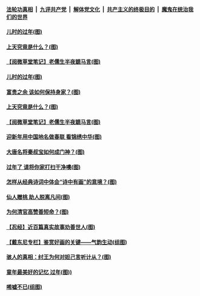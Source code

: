 

####  [法轮功真相](../../../../basic/blob/master/README.md?t=02111131) &nbsp;|&nbsp; [九评共产党](../../../../9ping.md/blob/master/README.md?t=02111131) &nbsp;|&nbsp; [解体党文化](../../../../jtdwh.md/blob/master/README.md?t=02111131)  &nbsp;|&nbsp; [共产主义的终极目的](../../../../gczydzjmd.md/blob/master/README.md?t=02111131) &nbsp;|&nbsp; [魔鬼在统治我们的世界](../../../../mgztzwmdsj.md/blob/master/README.md?t=02111131) 

#### [儿时的过年(图)](../pages/p7/961817.md?t=02111131) 



#### [上天究竟是什么？(图)](../pages/p7/961681.md?t=02111131) 


#### [【阅微草堂笔记】老儒生半夜聼马言(图)](../pages/p7/956876.md?t=02111131) 

#### [儿时的过年(图)](../pages/p7/961817.md?t=02111131) 

#### [富贵之余 该如何保持身家？(图)](../pages/p7/961640.md?t=02111131) 



#### [上天究竟是什么？(图)](../pages/p7/961681.md?t=02111131) 


#### [【阅微草堂笔记】老儒生半夜聼马言(图)](../pages/p7/956876.md?t=02111131) 

#### [迎新年用中国地名做春联 看锦绣中华(图)](../pages/p7/961913.md?t=02111131) 

#### [大唐名将秦叔宝如何成门神？(图)](../pages/p7/961676.md?t=02111131) 

#### [过年了 请将你家打扫干净噢(图)](../pages/p7/961725.md?t=02111131) 


#### [怎样从经典诗词中体会“诗中有画”的意境？(图)](../pages/p7/961673.md?t=02111131) 

#### [仙人赠桃 助人脱离凡间(图)](../pages/p7/961400.md?t=02111131) 


#### [为何清官高赞善短命？(图)](../pages/p7/960148.md?t=02111131) 

#### [【忍经】近百篇真实故事劝善世人(图)](../pages/p7/961193.md?t=02111131) 

#### [【戴东尼专栏】鉴赏好画的关键——气韵生动(组图)](../pages/p7/953349.md?t=02111131) 

#### [骇人的真相：纣王为何对妲己言听计从？(图)](../pages/p7/961335.md?t=02111131) 

#### [童年最美好的记忆 过年(图))](../pages/p7/959836.md?t=02111131) 

#### [唏嘘不已(组图)](../pages/p7/961524.md?t=02111131) 

